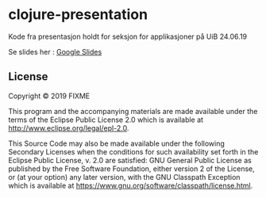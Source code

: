 # clojure-presentation

Kode fra presentasjon holdt for seksjon for applikasjoner på UiB 24.06.19

Se slides her : [Google Slides](https://docs.google.com/presentation/d/e/2PACX-1vS8S91G5jW5yxhVoJSQ5mHv8P5ztbxXyOx1un_Sjx7zoLJzbiBCsQ3IkSfPVeitF7QDPcRbiR7_V7I-/pub?start=false&loop=false&delayms=3000)

## License

Copyright © 2019 FIXME

This program and the accompanying materials are made available under the
terms of the Eclipse Public License 2.0 which is available at
http://www.eclipse.org/legal/epl-2.0.

This Source Code may also be made available under the following Secondary
Licenses when the conditions for such availability set forth in the Eclipse
Public License, v. 2.0 are satisfied: GNU General Public License as published by
the Free Software Foundation, either version 2 of the License, or (at your
option) any later version, with the GNU Classpath Exception which is available
at https://www.gnu.org/software/classpath/license.html.
